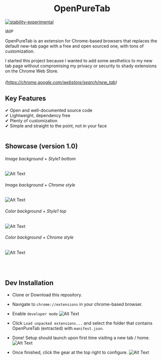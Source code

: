 <h1 align="center">OpenPureTab</h1>


[![stability-experimental](https://img.shields.io/badge/stability-experimental-orange.svg)](https://github.com/emersion/stability-badges#experimental)

*WIP*

OpenPureTab is an extension for Chrome-based browsers that replaces the default new-tab page with a free and open sourced one, with tons of customization.

I started this project because I wanted to add some aesthetics to my new tab page without compromising my privacy or security to shady extensions on the Chrome Web Store.
###### (https://chrome.google.com/webstore/search/new_tab)

Key Features
-------------------
&#10004; Open and well-documented source code<br />
&#10004; Lightweight, dependency free<br />
&#10004; Plenty of customization<br />
&#10004; Simple and straight to the point, not in your face<br />
<br/>


Showcase (version 1.0)
-------------------
###### Image background + Style1 bottom
![Alt Text](https://image.prntscr.com/image/PLwVi63RRuGI-TwLCP9nxw.png)

###### Image background + Chrome style
![Alt Text](https://image.prntscr.com/image/VpkYV8SHSJmYYwk161BI8g.png)

###### Color background + Style1 top
![Alt Text](https://image.prntscr.com/image/F0luCx_ySYyD21m11Pc7tw.png)

###### Color background + Chrome style
![Alt Text](https://image.prntscr.com/image/Ia3itpmxQYONuRwKF9v3Fg.png)


<br/><br/>
Dev Installation
-------------------
- Clone or Download this repository.

- Navigate to `chrome://extensions` in your chrome-based browser.

- Enable `developer mode`
![Alt Text](https://image.prntscr.com/image/NsEaWmfASQSl3X3oZGy9sw.png)

- Click `Load unpacked extensions...` and select the folder that contains OpenPureTab (extracted) with `manifest.json`.

- Done! Setup should launch upon first time visiting a new tab / home.
![Alt Text](https://image.prntscr.com/image/2-Vx51ynSTCitvrDb2603A.png)

- Once finished, click the gear at the top right to configure.
![Alt Text](https://image.prntscr.com/image/9CekKTPnQOusTNkapZwOyA.png)
